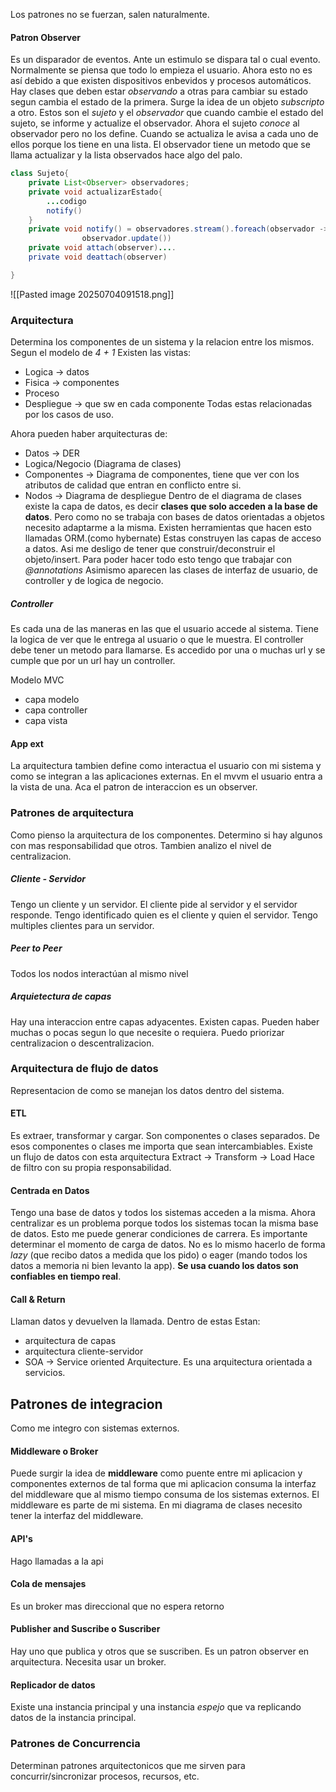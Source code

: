 Los patrones no se fuerzan, salen naturalmente.

#### Patron Observer
Es un disparador de eventos. Ante un estimulo se dispara tal o cual evento. Normalmente se piensa que todo lo empieza el usuario. Ahora esto no es así debido a que existen dispositivos enbevidos y procesos automáticos. Hay clases que deben estar *observando* a otras para cambiar su estado segun cambia el estado de la primera. Surge la idea de un objeto *subscripto* a otro. Estos son el *sujeto* y el *observador* que cuando cambie el estado del sujeto, se informe y actualize el observador. Ahora el sujeto *conoce* al observador pero no los define. Cuando se actualiza le avisa a cada uno de ellos porque los tiene en una lista.
El observador tiene un metodo que se llama actualizar y la lista observados hace algo del palo. 
```java
class Sujeto{
	private List<Observer> observadores;
	private void actualizarEstado{
		...codigo
		notify()
	} 
	private void notify() = observadores.stream().foreach(observador -> 
				observador.update())
	private void attach(observer)....
	private void deattach(observer)

}
```


![[Pasted image 20250704091518.png]]

### Arquitectura
Determina los componentes de un sistema y la relacion entre los mismos. Segun el modelo de *4 + 1* Existen las vistas:
- Logica -> datos
- Fisica -> componentes
- Proceso
- Despliegue -> que sw en cada componente
Todas estas relacionadas por los casos de uso.

Ahora pueden haber arquitecturas de:
- Datos -> DER
- Logica/Negocio (Diagrama de clases)
- Componentes -> Diagrama de componentes, tiene que ver con los atributos de calidad que entran en conflicto entre si.
- Nodos -> Diagrama de despliegue
Dentro de el diagrama de clases existe la capa de datos, es decir **clases que solo acceden a la base de datos**. Pero como no se trabaja con bases de datos orientadas a objetos necesito adaptarme a la misma. Existen herramientas que hacen esto llamadas ORM.(como hybernate) Estas construyen las capas de acceso a datos. Asi me desligo de tener que construir/deconstruir el objeto/insert. Para poder hacer todo esto tengo que trabajar con *@annotations* 
Asimismo aparecen las clases de interfaz de usuario, de controller y de logica de negocio.
##### Controller
Es cada una de las maneras en las que el usuario accede al sistema. Tiene la logica de ver que le entrega al usuario o que le muestra. El controller debe tener un metodo para llamarse.
Es accedido por una o muchas url y se cumple que por un url hay un controller.

Modelo MVC
- capa modelo
-  capa controller
-  capa vista

#### App ext
La arquitectura tambien define como interactua el usuario con  mi sistema y como se integran a las aplicaciones externas. En el mvvm el usuario entra a la vista de una. Aca el patron de interaccion es un observer.

### Patrones de arquitectura
Como pienso la arquitectura de los componentes. Determino si hay algunos con mas responsabilidad que otros. Tambien analizo el nivel de centralizacion.
##### Cliente - Servidor
Tengo un cliente y un servidor. El cliente pide al servidor y el servidor responde. Tengo identificado quien es el cliente y quien el servidor. Tengo multiples clientes para un servidor. 

##### Peer to Peer 
Todos los nodos interactúan al mismo nivel

##### Arquietectura de capas
Hay una interaccion entre capas adyacentes. Existen capas. Pueden haber muchas o pocas segun lo que necesite o requiera. Puedo priorizar centralizacion o descentralizacion.

### Arquitectura de flujo de datos
Representacion de como se manejan los datos dentro del sistema.
#### ETL
Es extraer, transformar y cargar. Son componentes o clases separados. De esos componentes o clases me importa que sean intercambiables. Existe un flujo de datos con esta arquitectura
		Extract -> Transform -> Load
Hace de filtro con su propia responsabilidad.

#### Centrada en Datos
Tengo una base de datos y todos los sistemas acceden a la misma. Ahora centralizar es un problema porque todos los sistemas tocan la misma base de datos. Esto me puede generar condiciones de carrera. Es importante determinar el momento de carga de datos. No es lo mismo hacerlo de forma *lazy* (que recibo datos a medida que los pido) o eager (mando todos los datos a memoria ni bien levanto la app). **Se usa cuando los datos son confiables en tiempo real**.

#### Call & Return 
Llaman datos y devuelven la llamada. Dentro de estas Estan:
- arquitectura de capas
- arquitectura cliente-servidor
- SOA -> Service oriented Arquitecture. Es una arquitectura orientada a servicios.

## Patrones de integracion
Como me integro con sistemas externos. 

#### Middleware o Broker
Puede surgir la idea de **middleware** como puente entre mi aplicacion y componentes externos de tal forma que mi aplicacion consuma la interfaz del middleware que al mismo tiempo consuma de los sistemas externos. El middleware es parte de mi sistema. En mi diagrama de clases necesito tener la interfaz del middleware. 

#### API's 
Hago llamadas a la api
#### Cola de mensajes
Es un broker mas direccional que no espera retorno

#### Publisher and Suscribe o Suscriber
Hay uno que publica y otros que se suscriben. Es un patron observer en arquitectura. Necesita usar un broker.

#### Replicador de datos
Existe una instancia principal y una instancia *espejo* que va replicando datos de la instancia principal.


### Patrones de Concurrencia
 Determinan patrones arquitectonicos que me sirven para concurrir/sincronizar procesos, recursos, etc.
 